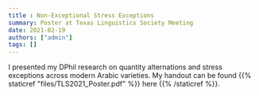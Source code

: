 ```yaml
---
title : Non-Exceptional Stress Exceptions
summary: Poster at Texas Linguistics Society Meeting 
date: 2021-02-19
authors: ["admin"]
tags: []
---
```


I presented my DPhil research on quantity alternations and stress exceptions across modern Arabic varieties. My handout can be found {{% staticref "files/TLS2021_Poster.pdf" %}} here {{% /staticref %}}.